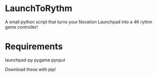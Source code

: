 # LaunchToRythm

A small python script that turns your Novation Launchpad into a 4K rythm game controller!

# Requirements

launchpad-py
pygame
pynput

Download these with pip!